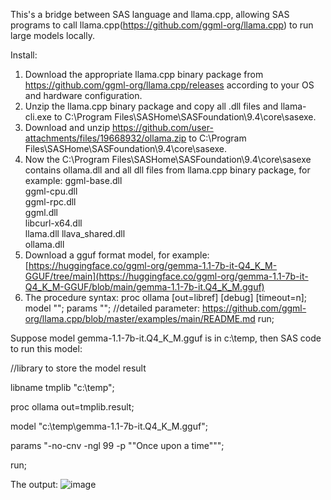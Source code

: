 This's a bridge between SAS language and llama.cpp, allowing SAS programs to call llama.cpp(https://github.com/ggml-org/llama.cpp) to run large models locally.

Install:
1. Download the appropriate llama.cpp binary package from https://github.com/ggml-org/llama.cpp/releases according to your OS and hardware configuration.
2. Unzip the llama.cpp binary package and copy all .dll files and llama-cli.exe to C:\Program Files\SASHome\SASFoundation\9.4\core\sasexe.
3. Download and unzip https://github.com/user-attachments/files/19668932/ollama.zip to C:\Program Files\SASHome\SASFoundation\9.4\core\sasexe.
4. Now the C:\Program Files\SASHome\SASFoundation\9.4\core\sasexe contains ollama.dll and all dll files from llama.cpp binary package, for example:
  ggml-base.dll      
  ggml-cpu.dll       
  ggml-rpc.dll       
  ggml.dll           
  libcurl-x64.dll    
  llama.dll
  llava_shared.dll   
  ollama.dll
5. Download a gguf format model, for example: [https://huggingface.co/ggml-org/gemma-1.1-7b-it-Q4_K_M-GGUF/tree/main](https://huggingface.co/ggml-org/gemma-1.1-7b-it-Q4_K_M-GGUF/blob/main/gemma-1.1-7b-it.Q4_K_M.gguf)
6. The procedure syntax:
   proc ollama [out=libref] [debug] [timeout=n];
   model "";
   params ""; //detailed parameter: https://github.com/ggml-org/llama.cpp/blob/master/examples/main/README.md
   run;
   
Suppose model gemma-1.1-7b-it.Q4_K_M.gguf is in c:\temp, then SAS code to run this model:

//library to store the model result

libname tmplib "c:\temp";

proc ollama out=tmplib.result;

model "c:\temp\gemma-1.1-7b-it.Q4_K_M.gguf";

params "-no-cnv -ngl 99 -p ""Once upon a time""";

run;

The output:
![image](https://github.com/user-attachments/assets/2ecba401-6529-44c8-b240-de82f94c4ef6)





